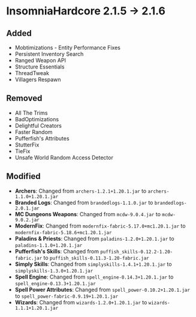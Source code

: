 # InsomniaHardcore 2.1.5 -> 2.1.6

## Added

- Mobtimizations - Entity Performance Fixes
- Persistent Inventory Search
- Ranged Weapon API
- Structure Essentials
- ThreadTweak
- Villagers Respawn
## Removed

- All The Trims
- BadOptimizations
- Delightful Creators
- Faster Random
- Pufferfish's Attributes
- StutterFix
- TieFix
- Unsafe World Random Access Detector
## Modified

- **Archers**: Changed from `archers-1.2.1+1.20.1.jar` to `archers-1.1.0+1.20.1.jar`
- **Branded Logs**: Changed from `brandedlogs-1.1.0.jar` to `brandedlogs-2.0.1.jar`
- **MC Dungeons Weapons**: Changed from `mcdw-9.0.4.jar` to `mcdw-9.0.2.jar`
- **ModernFix**: Changed from `modernfix-fabric-5.17.0+mc1.20.1.jar` to `modernfix-fabric-5.18.6+mc1.20.1.jar`
- **Paladins & Priests**: Changed from `paladins-1.2.0+1.20.1.jar` to `paladins-1.1.0+1.20.1.jar`
- **Pufferfish's Skills**: Changed from `puffish_skills-0.12.2-1.20-fabric.jar` to `puffish_skills-0.11.3-1.20-fabric.jar`
- **Simply Skills**: Changed from `simplyskills-1.4.1+1.20.1.jar` to `simplyskills-1.3.0+1.20.1.jar`
- **Spell Engine**: Changed from `spell_engine-0.14.3+1.20.1.jar` to `spell_engine-0.13.3+1.20.1.jar`
- **Spell Power Attributes**: Changed from `spell_power-0.10.2+1.20.1.jar` to `spell_power-fabric-0.9.19+1.20.1.jar`
- **Wizards**: Changed from `wizards-1.2.0+1.20.1.jar` to `wizards-1.1.1+1.20.1.jar`